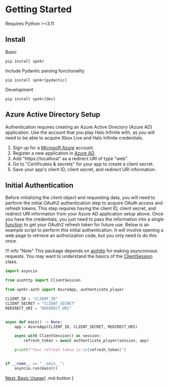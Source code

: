 # Getting Started

Requires Python >=3.11

## Install

Basic
```shell
pip install spnkr
```

Include Pydantic parsing functionality
```shell
pip install spnkr[pydantic]
```

Development
```shell
pip install spnkr[dev]
```

## Azure Active Directory Setup

Authentication requires creating an Azure Active Directory (Azure AD) application. Use the account that you play Halo Infinite with, as you will need to be able to acquire Xbox Live and Halo Infinite credentials.

1. Sign up for a [Microsoft Azure](https://azure.microsoft.com/en-us) account.
1. Register a new application in [Azure AD](https://portal.azure.com/#blade/Microsoft_AAD_RegisteredApps/ApplicationsListBlade).
1. Add "https://localhost" as a redirect URI of type "web".
1. Go to "Certificates & secrets" for your app to create a client secret.
1. Save your app's client ID, client secret, and redirect URI information.

## Initial Authentication

Before initializing the client object and requesting data, you will need to perform the initial OAuth2 authentication step to acquire OAuth access and refresh tokens. This step requires having the client ID, client secret, and redirect URI information from your Azure AD application setup above. Once you have the credentials, you just need to pass the information into a single [function](reference/authentication.md#spnkr.auth.core.authenticate_player) to get your OAuth2 refresh token for future use. Below is an example script to perform this initial authentication. It will involve opening a web page to retrieve an authorization code, but you only need to do this once.

!!! info "Note"
    This package depends on [aiohttp](https://docs.aiohttp.org/en/stable/) for making asyncronous requests. You may want to understand the basics of the [ClientSession](https://docs.aiohttp.org/en/stable/client_reference.html#client-session) class.

```python
import asyncio

from aiohttp import ClientSession

from spnkr.auth import AzureApp, authenticate_player

CLIENT_ID = "CLIENT_ID"
CLIENT_SECRET = "CLIENT_SECRET"
REDIRECT_URI = "REDIRECT_URI"


async def main() -> None:
    app = AzureApp(CLIENT_ID, CLIENT_SECRET, REDIRECT_URI)

    async with ClientSession() as session:
        refresh_token = await authenticate_player(session, app)

    print(f"Your refresh token is:\n{refresh_token}")


if __name__ == "__main__":
    asyncio.run(main())
```

[Next: Basic Usage](basic-usage.md){ .md-button }